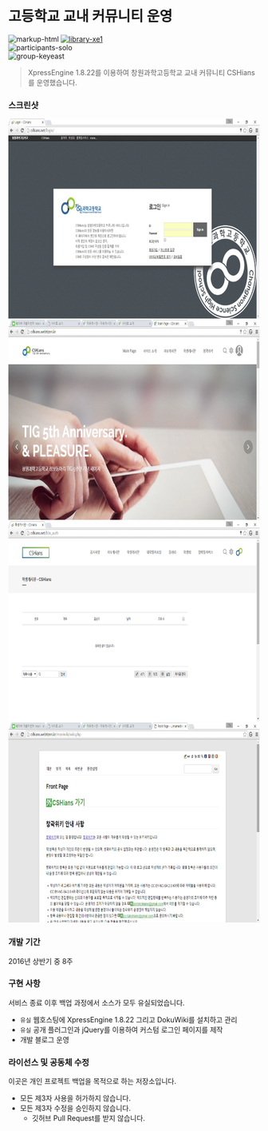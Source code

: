 # 고등학교 교내 커뮤니티 운영

![markup-html][markup-html]
[![library-xe1][library-xe1]][library-xe1-url]
<br>
![participants-solo][participants-solo]
<br>
![group-keyeast][keyeast-image]

> XpressEngine 1.8.22를 이용하여 창원과학고등학교 교내 커뮤니티 CSHians를 운영했습니다.

### 스크린샷

<img src="documents/screenshot_login.png" height="400px">

<img src="documents/screenshot_front.png" height="400px">

<img src="documents/screenshot_board.png" height="400px">

<img src="documents/screenshot_dokuwiki.png" height="400px">

### 개발 기간

2016년 상반기 중 8주

### 구현 사항

서비스 종료 이후 백업 과정에서 소스가 모두 유실되었습니다.

  * `유실` 웹호스팅에 XpressEngine 1.8.22 그리고 DokuWiki를 설치하고 관리
  * `유실` 공개 플러그인과 jQuery를 이용하여 커스텀 로그인 페이지를 제작
  * 개발 블로그 운영

### 라이선스 및 공동체 수정

이곳은 개인 프로젝트 백업을 목적으로 하는 저장소입니다.

  * 모든 제3자 사용을 허가하지 않습니다.
  * 모든 제3자 수정을 승인하지 않습니다.
    * 깃허브 Pull Request를 받지 않습니다.

<!-- Image definitions -->
[keyeast-image]: https://img.shields.io/badge/Group-Key.East-red
[markup-html]: https://img.shields.io/badge/Markup-HTML-orange
[library-xe1]: https://img.shields.io/badge/Library-XpressEngine%201.8.22-green
[library-xe1-url]: https://xe1.xpressengine.com
[participants-solo]: https://img.shields.io/badge/Participants-Solo%20Project-7aa3cc
